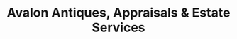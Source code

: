 ---
title: "Avalon Antiques, Appraisals & Estate Services"
url: /san-antonio/avalon-antiques-appraisals-and-estate-services/
shop: antiques
---